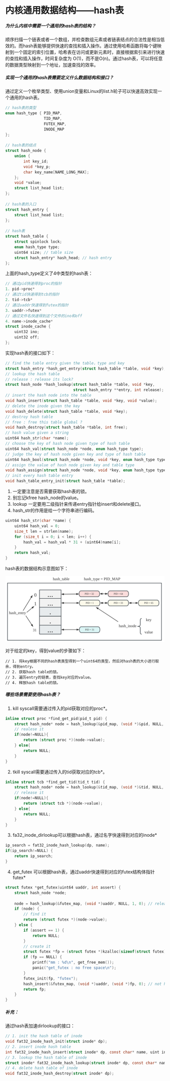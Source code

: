 # 内核通用数据结构——hash表

##### 为什么内核中需要一个通用的hash表的结构？

顺序扫描一个链表或者一个数组，并检查数组元素或者链表结点的合法性是相当低效的。而hash表能够提供快速的查找和插入操作。通过使用哈希函数将每个键映射到一个固定的索引位置，哈希表在访问或更新元素时，直接根据索引来进行快速的查找和插入操作，时间复杂度为 O(1)，而不是O(n)。通过hash表，可以将任意的数据类型映射到一个地址，加速查找的效率。





##### 实现一个通用的hash表需要定义什么数据结构和接口？

通过定义一个枚举类型、使用union变量和Linux的list.h轮子可以快速高效实现一个通用的hash表。

```c
// hash表的类型
enum hash_type { PID_MAP,
                 TID_MAP,
                 FUTEX_MAP,
                 INODE_MAP
};

// hash表的结点
struct hash_node {
    union {
        int key_id;
        void *key_p;
        char key_name[NAME_LONG_MAX];
    };
    void *value;
    struct list_head list;
};

// hash表的入口
struct hash_entry {
    struct list_head list;
};

// hash表
struct hash_table {
    struct spinlock lock;
    enum hash_type type;
    uint64 size; // table size
    struct hash_entry* hash_head; // hash entry 
};
```

上面的hash_type定义了4中类型的hash表：

```c
// 通过pid快速得到proc的指针
1. pid->proc*
// 通过tid快速得到tcb的指针
2. tid->tcb*
// 通过uaddr快速得到futex的指针
3. uaddr->futex*
// 通过文件名快速得到这个文件的ino和off
4. name->inode_cache*
struct inode_cache {
    uint32 ino;
    uint32 off;
};
```

实现hash表的接口如下：

```c
// find the table entry given the table，type and key
struct hash_entry *hash_get_entry(struct hash_table *table, void *key);
// lookup the hash table
// release : release its lock?
struct hash_node *hash_lookup(struct hash_table *table, void *key, 
                              struct hash_entry **entry, int release);
// insert the hash node into the table
void hash_insert(struct hash_table *table, void *key, void *value);
// delete the inode given the key
void hash_delete(struct hash_table *table, void *key);
// destroy hash table
// free : free this table global ?
void hash_destroy(struct hash_table *table, int free);
// hash value given a string
uint64 hash_str(char *name);
// choose the key of hash node given type of hash table
uint64 hash_val(struct hash_node *node, enum hash_type type);
// judge the key of hash node given key and type of hash table
uint64 hash_bool(struct hash_node *node, void *key, enum hash_type type);
// assign the value of hash node given key and table type
void hash_assign(struct hash_node *node, void *key, enum hash_type type);
// init every hash table entry
void hash_table_entry_init(struct hash_table *table);
```

1. 一定要注意是否需要获取hash表的锁。
2. 别忘记kfree hash_node的value。
3. lookup 一定要用二级指针来传递entry指针给insert和delete接口。
4. hash_str的作用是给一个字符串进行编码。

```c
uint64 hash_str(char *name) {
    uint64 hash_val = 0;
    size_t len = strlen(name);
    for (size_t i = 0; i < len; i++) {
        hash_val = hash_val * 31 + (uint64)name[i];
    }
    return hash_val;
}
```

hash表的数据结构示意图如下：

![hashtable](../image/hash.assets/hashtable.png)

对于给定的key，得到value的步骤如下：

```
// 1. 将key根据不同的hash表类型得到一个uint64的类型，然后对hash表的大小进行取余，得到entry。
// 2. 获取hash table的锁。
// 3. 遍历entry的链表，查找key对应的value。
// 4. 释放hash table的锁。
```





##### 哪些场景需要使用hash表？

1. kill syscall需要通过传入的pid获取对应的proc*。

```c
inline struct proc *find_get_pid(pid_t pid) {
    struct hash_node* node = hash_lookup(&pid_map, (void *)&pid, NULL, 1);
    // realese it 
    if(node!=NULL){
        return (struct proc *)(node->value);
    } else{
        return NULL;
    }
}
```

2. tkill syscall需要通过传入的tid获取对应的tcb*。

```c
inline struct tcb *find_get_tid(tid_t tid) {
    struct hash_node* node = hash_lookup(&tid_map, (void *)&tid, NULL, 1);
    // release it
    if(node!=NULL){
        return (struct tcb *)(node->value);
    } else{
        return NULL;
    }
}
```

3. fa32_inode_dirlookup可以根据hash表，通过名字快速得到对应的inode*

```c
ip_search = fat32_inode_hash_lookup(dp, name);
if(ip_search!=NULL) {
    return ip_search;
}
```

4. get_futex 可以根据hash表，通过uaddr快速得到对应的futex结构体指针 futex*

```c
struct futex *get_futex(uint64 uaddr, int assert) {
    struct hash_node *node;

    node = hash_lookup(&futex_map, (void *)uaddr, NULL, 1, 0); // release it, not holding lock
    if (node) {
        // find it
        return (struct futex *)(node->value);
    } else {
        if (assert == 1) {
            return NULL;
        }
        // create it
        struct futex *fp = (struct futex *)kzalloc(sizeof(struct futex));
        if (fp == NULL) {
            printf("mm : %d\n", get_free_mem());
        	panic("get_futex : no free space\n");
        }
        futex_init(fp, "futex");
        hash_insert(&futex_map, (void *)uaddr, (void *)fp, 0); // not holding lock
        return fp;
    }
}
```



##### 补充：

通过hash表加速dirlookup的接口：

```c
// 1. init the hash table of inode
void fat32_inode_hash_init(struct inode* dp);
// 2. insert inode hash table
int fat32_inode_hash_insert(struct inode* dp, const char* name, uint ino, uint off);
// 3. lookup the hash table of inode
struct inode* fat32_inode_hash_lookup(struct inode* dp, const char* name);
// 4. delete hash table of inode
void fat32_inode_hash_destroy(struct inode* dp);
```



